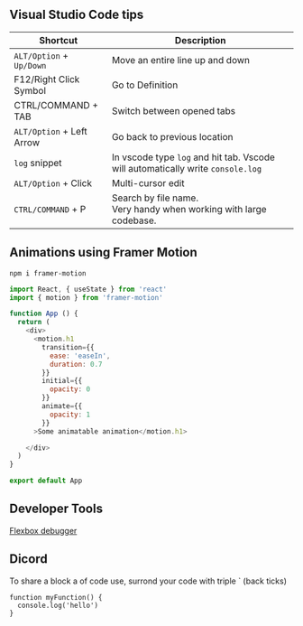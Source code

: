 ## Visual Studio Code tips

| Shortcut                  | Description                                                                     |
| ------------------------- | ------------------------------------------------------------------------------- |
| `ALT/Option` + `Up/Down`  | Move an entire line up and down                                                 |
| F12/Right Click Symbol    | Go to Definition                                                                |
| CTRL/COMMAND + TAB        | Switch between opened tabs                                                      | 
| `ALT/Option` + Left Arrow | Go back to previous location                                                    |
| `log` snippet             | In vscode type `log` and hit tab. Vscode will automatically write `console.log` |
| `ALT/Option` + Click      | Multi-cursor edit                                                               |
| `CTRL/COMMAND` + P        | Search by file name.<br>Very handy when working with large codebase.            |

## Animations using Framer Motion

```
npm i framer-motion
```

```js
import React, { useState } from 'react'
import { motion } from 'framer-motion'

function App () {
  return (
    <div>
      <motion.h1
        transition={{
          ease: 'easeIn',
          duration: 0.7
        }}
        initial={{
          opacity: 0
        }}
        animate={{
          opacity: 1
        }}
      >Some animatable animation</motion.h1>

    </div>
  )
}

export default App
```

## Developer Tools

[Flexbox debugger](https://daily-dev-tips.com/posts/chrome-devtools-flex-debugger/)

## Dicord

To share a block a of code use, surrond your code with triple ` (back ticks)
```
function myFunction() {
  console.log('hello')
}
```
